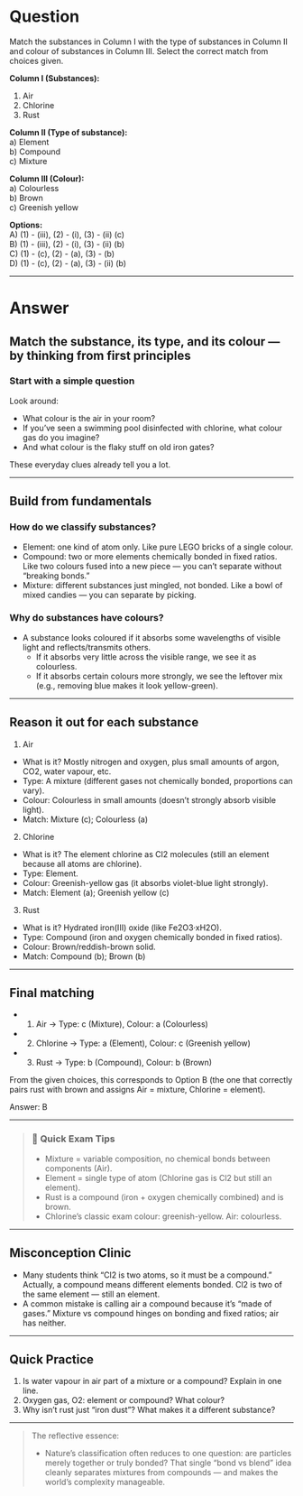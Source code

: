 # Question
Match the substances in Column I with the type of substances in Column II  
and colour of substances in Column III. Select the correct match from choices given.

**Column I (Substances):**  
1) Air  
2) Chlorine  
3) Rust  

**Column II (Type of substance):**  
a) Element  
b) Compound  
c) Mixture  

**Column III (Colour):**  
a) Colourless  
b) Brown  
c) Greenish yellow  

**Options:**  
A) (1) - (iii), (2) - (i), (3) - (ii) (c)  
B) (1) - (iii), (2) - (i), (3) - (ii) (b)  
C) (1) - (c), (2) - (a), (3) - (b)  
D) (1) - (c), (2) - (a), (3) - (ii) (b)

---
# Answer

## Match the substance, its type, and its colour — by thinking from first principles

### Start with a simple question
Look around: 
- What colour is the air in your room? 
- If you’ve seen a swimming pool disinfected with chlorine, what colour gas do you imagine? 
- And what colour is the flaky stuff on old iron gates?

These everyday clues already tell you a lot.

---

## Build from fundamentals

### How do we classify substances?
- Element: one kind of atom only. Like pure LEGO bricks of a single colour.
- Compound: two or more elements chemically bonded in fixed ratios. Like two colours fused into a new piece — you can’t separate without “breaking bonds.”
- Mixture: different substances just mingled, not bonded. Like a bowl of mixed candies — you can separate by picking.

### Why do substances have colours?
- A substance looks coloured if it absorbs some wavelengths of visible light and reflects/transmits others.
  - If it absorbs very little across the visible range, we see it as colourless.
  - If it absorbs certain colours more strongly, we see the leftover mix (e.g., removing blue makes it look yellow-green).

---

## Reason it out for each substance

1) Air
- What is it? Mostly nitrogen and oxygen, plus small amounts of argon, CO2, water vapour, etc.
- Type: A mixture (different gases not chemically bonded, proportions can vary).
- Colour: Colourless in small amounts (doesn’t strongly absorb visible light).
- Match: Mixture (c); Colourless (a)

2) Chlorine
- What is it? The element chlorine as Cl2 molecules (still an element because all atoms are chlorine).
- Type: Element.
- Colour: Greenish-yellow gas (it absorbs violet-blue light strongly).
- Match: Element (a); Greenish yellow (c)

3) Rust
- What is it? Hydrated iron(III) oxide (like Fe2O3·xH2O).
- Type: Compound (iron and oxygen chemically bonded in fixed ratios).
- Colour: Brown/reddish-brown solid.
- Match: Compound (b); Brown (b)

---

## Final matching

- 1) Air → Type: c (Mixture), Colour: a (Colourless)
- 2) Chlorine → Type: a (Element), Colour: c (Greenish yellow)
- 3) Rust → Type: b (Compound), Colour: b (Brown)

From the given choices, this corresponds to Option B (the one that correctly pairs rust with brown and assigns Air = mixture, Chlorine = element).

Answer: B

---

> ### 🧠 Quick Exam Tips
> - Mixture = variable composition, no chemical bonds between components (Air).
> - Element = single type of atom (Chlorine gas is Cl2 but still an element).
> - Rust is a compound (iron + oxygen chemically combined) and is brown.
> - Chlorine’s classic exam colour: greenish-yellow. Air: colourless.

---

## Misconception Clinic
- Many students think “Cl2 is two atoms, so it must be a compound.” Actually, a compound means different elements bonded. Cl2 is two of the same element — still an element.
- A common mistake is calling air a compound because it’s “made of gases.” Mixture vs compound hinges on bonding and fixed ratios; air has neither.

---

## Quick Practice
1) Is water vapour in air part of a mixture or a compound? Explain in one line.
2) Oxygen gas, O2: element or compound? What colour?
3) Why isn’t rust just “iron dust”? What makes it a different substance?

---

> The reflective essence:
> - Nature’s classification often reduces to one question: are particles merely together or truly bonded? That single “bond vs blend” idea cleanly separates mixtures from compounds — and makes the world’s complexity manageable.